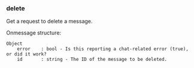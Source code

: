 ### delete
Get a request to delete a message.

Onmessage structure:   
```
Object
    error    : bool - Is this reporting a chat-related error (true), or did it work?
    id       : string - The ID of the message to be deleted.
```
